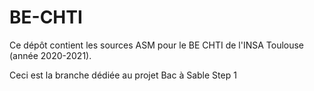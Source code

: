 # BE-CHTI

Ce dépôt contient les sources ASM pour le BE CHTI de l'INSA Toulouse (année 2020-2021).

Ceci est la branche dédiée au projet Bac à Sable Step 1
